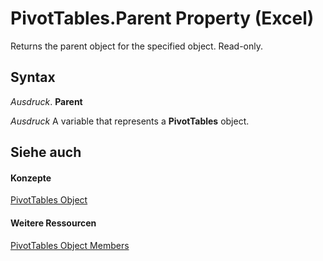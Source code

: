 
# PivotTables.Parent Property (Excel)

Returns the parent object for the specified object. Read-only.


## Syntax

 _Ausdruck_. **Parent**

 _Ausdruck_ A variable that represents a **PivotTables** object.


## Siehe auch


#### Konzepte


[PivotTables Object](5beb33ac-a0fb-3f78-8fdc-d05719512214.md)
#### Weitere Ressourcen


[PivotTables Object Members](http://msdn.microsoft.com/library/c5b75c05-61a6-d791-790d-ec2a4e5047ae%28Office.15%29.aspx)